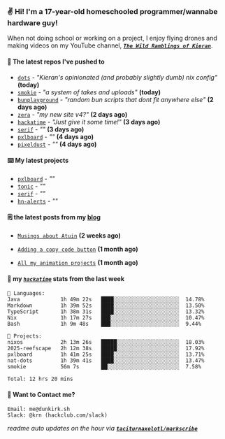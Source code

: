 ### ✌️ Hi! I'm a 17-year-old homeschooled programmer/wannabe hardware guy!

When not doing school or working on a project, I enjoy flying drones and making videos on my YouTube channel, [**_`The Wild Ramblings of Kieran`_**](https://youtube.com/@kieran.rambles).

#### 👷 The latest repos I've pushed to

- [`dots`](https://github.com/taciturnaxolotl/dots) - _"Kieran's opinionated (and probably slightly dumb) nix config"_ **(today)**
- [`smokie`](https://github.com/taciturnaxolotl/smokie) - _"a system of takes and uploads"_ **(today)**
- [`bunplayground`](https://github.com/taciturnaxolotl/bunplayground) - _"random bun scripts that dont fit anywhere else"_ **(2 days ago)**
- [`zera`](https://github.com/taciturnaxolotl/zera) - _"my new site v4?"_ **(2 days ago)**
- [`hackatime`](https://github.com/hackclub/hackatime) - _"Just give it some time!"_ **(3 days ago)**
- [`serif`](https://github.com/taciturnaxolotl/serif) - _""_ **(3 days ago)**
- [`pxlboard`](https://github.com/taciturnaxolotl/pxlboard) - _""_ **(4 days ago)**
- [`pixeldust`](https://github.com/hackclub/pixeldust) - _""_ **(4 days ago)**

#### ⌨️ My latest projects

- [`pxlboard`](https://github.com/taciturnaxolotl/pxlboard) - _""_
- [`tonic`](https://github.com/taciturnaxolotl/tonic) - _""_
- [`serif`](https://github.com/taciturnaxolotl/serif) - _""_
- [`hn-alerts`](https://github.com/taciturnaxolotl/hn-alerts) - _""_

#### 🗒️ the latest posts from my [blog](https://dunkirk.sh)

- [`Musings about Atuin`](https://dunkirk.sh/blog/atuin/) **(2 weeks ago)**

- [`Adding a copy code button`](https://dunkirk.sh/blog/adding-a-copy-button/) **(1 month ago)**

- [`All my animation projects`](https://dunkirk.sh/blog/my-animations/) **(1 month ago)**



#### 📡 my [_`hackatime`_](https://waka.hackclub.com) stats from the last week

```text
💾 Languages:
Java             1h 49m 22s   ████░░░░░░░░░░░░░░░░░░░░░  14.78%
Markdown         1h 39m 52s   ████░░░░░░░░░░░░░░░░░░░░░  13.50%
TypeScript       1h 38m 31s   ████░░░░░░░░░░░░░░░░░░░░░  13.32%
Nix              1h 17m 27s   ███░░░░░░░░░░░░░░░░░░░░░░  10.47%
Bash             1h 9m 48s    ███░░░░░░░░░░░░░░░░░░░░░░  9.44%

💼 Projects:
nixos            2h 13m 26s   █████░░░░░░░░░░░░░░░░░░░░  18.03%
2025-reefscape   2h 12m 38s   █████░░░░░░░░░░░░░░░░░░░░  17.92%
pxlboard         1h 41m 25s   ████░░░░░░░░░░░░░░░░░░░░░  13.71%
nat-dots         1h 39m 41s   ████░░░░░░░░░░░░░░░░░░░░░  13.47%
smokie           56m 7s       ██░░░░░░░░░░░░░░░░░░░░░░░  7.58%

Total: 12 hrs 20 mins
```

#### 📮 Want to Contact me?

```text
Email: me@dunkirk.sh
Slack: @krn (hackclub.com/slack)
```

_readme auto updates on the hour via [**`taciturnaxolotl/markscribe`**](https://github.com/taciturnaxolotl/markscribe)_
